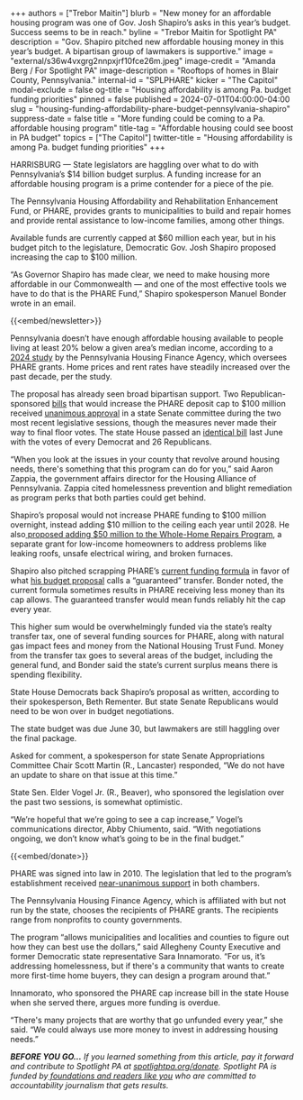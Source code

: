+++
authors = ["Trebor Maitin"]
blurb = "New money for an affordable housing program was one of Gov. Josh Shapiro’s asks in this year’s budget. Success seems to be in reach."
byline = "Trebor Maitin for Spotlight PA"
description = "Gov. Shapiro pitched new affordable housing money in this year’s budget. A bipartisan group of lawmakers is supportive."
image = "external/s36w4vxgrg2nnpxjrf10fce26m.jpeg"
image-credit = "Amanda Berg / For Spotlight PA"
image-description = "Rooftops of homes in Blair County, Pennsylvania."
internal-id = "SPLPHARE"
kicker = "The Capitol"
modal-exclude = false
og-title = "Housing affordability is among Pa. budget funding priorities"
pinned = false
published = 2024-07-01T04:00:00-04:00
slug = "housing-funding-affordability-phare-budget-pennsylvania-shapiro"
suppress-date = false
title = "More funding could be coming to a Pa. affordable housing program"
title-tag = "Affordable housing could see boost in PA budget"
topics = ["The Capitol"]
twitter-title = "Housing affordability is among Pa. budget funding priorities"
+++

HARRISBURG — State legislators are haggling over what to do with Pennsylvania’s $14 billion budget surplus. A funding increase for an affordable housing program is a prime contender for a piece of the pie.

The Pennsylvania Housing Affordability and Rehabilitation Enhancement Fund, or PHARE, provides grants to municipalities to build and repair homes and provide rental assistance to low-income families, among other things.

Available funds are currently capped at $60 million each year, but in his budget pitch to the legislature, Democratic Gov. Josh Shapiro proposed increasing the cap to $100 million.

“As Governor Shapiro has made clear, we need to make housing more affordable in our Commonwealth — and one of the most effective tools we have to do that is the PHARE Fund,” Shapiro spokesperson Manuel Bonder wrote in an email.

{{<embed/newsletter>}}

Pennsylvania doesn’t have enough affordable housing available to people living at least 20% below a given area’s median income, according to a <a href="https://web.archive.org/20240627115708/https://www.phfa.org/forms/housing_study/2023/PHFA2023Report_Final.pdf">2024 study</a> by the Pennsylvania Housing Finance Agency, which oversees PHARE grants. Home prices and rent rates have steadily increased over the past decade, per the study.

The proposal has already seen broad bipartisan support. Two Republican-sponsored <a href="https://web.archive.org/20230804123736/https://www.legis.state.pa.us/cfdocs/billInfo/billInfo.cfm?sYear=2023&amp;sInd=0&amp;body=S&amp;type=B&amp;bn=0532">bills</a> that would increase the PHARE deposit cap to $100 million received <a href="https://web.archive.org/20240701101132/https://www.legis.state.pa.us/cfdocs/legis/RCC/PUBLIC/listVoteSummary.cfm?sYear=2023&amp;sInd=0&amp;chamber=S&amp;cteeCde=35&amp;theDate=06/06/2023&amp;RollCallId=228">unanimous approval</a> in a state Senate committee during the two most recent legislative sessions, though the measures never made their way to final floor votes. The state House passed an <a href="https://web.archive.org/20240617201902/https://www.legis.state.pa.us/cfdocs/billInfo/billinfo.cfm?syear=2023&amp;sind=0&amp;body=H&amp;type=B&amp;bn=1316">identical bill</a> last June with the votes of every Democrat and 26 Republicans.

“When you look at the issues in your county that revolve around housing needs, there&#39;s something that this program can do for you,” said Aaron Zappia, the government affairs director for the Housing Alliance of Pennsylvania. Zappia cited homelessness prevention and blight remediation as program perks that both parties could get behind.

Shapiro’s proposal would not increase PHARE funding to $100 million overnight, instead adding $10 million to the ceiling each year until 2028. He also<a href="https://www.spotlightpa.org/news/2023/12/pennsylvania-whole-home-repairs-program-shortage-budget-impasse-legislature/"> proposed adding $50 million to the Whole-Home Repairs Program</a>, a separate grant for low-income homeowners to address problems like leaking roofs, unsafe electrical wiring, and broken furnaces.

Shapiro also pitched scrapping PHARE’s <a href="https://web.archive.org/20140320133933/https://www.phfa.org/legislation/act105.aspx#:~:text=Under%20Act%2058%20(PHARE%2FRTT,total%20amount%20of%20RTT%20estimated">current funding formula</a> in favor of what <a href="https://web.archive.org/20240307232555/https://www.budget.pa.gov/Publications%20and%20Reports/CommonwealthBudget/Documents/2024-25%20Budget%20Documents/Budget%20Book%202024-25%20-%20Web%20Version.3.pdf">his budget proposal</a> calls a “guaranteed” transfer. Bonder noted, the current formula sometimes results in PHARE receiving less money than its cap allows. The guaranteed transfer would mean funds reliably hit the cap every year.

This higher sum would be overwhelmingly funded via the state’s realty transfer tax, one of several funding sources for PHARE, along with natural gas impact fees and money from the National Housing Trust Fund. Money from the transfer tax goes to several areas of the budget, including the general fund, and Bonder said the state’s current surplus means there is spending flexibility.

State House Democrats back Shapiro’s proposal as written, according to their spokesperson, Beth Rementer. But state Senate Republicans would need to be won over in budget negotiations.

The state budget was due June 30, but lawmakers are still haggling over the final package.

Asked for comment, a spokesperson for state Senate Appropriations Committee Chair Scott Martin (R., Lancaster) responded, “We do not have an update to share on that issue at this time.”

State Sen. Elder Vogel Jr. (R., Beaver), who sponsored the legislation over the past two sessions, is somewhat optimistic.

“We’re hopeful that we’re going to see a cap increase,” Vogel’s communications director, Abby Chiumento, said. “With negotiations ongoing, we don’t know what’s going to be in the final budget.”

{{<embed/donate>}}

PHARE was signed into law in 2010. The legislation that led to the program’s establishment received <a href="https://web.archive.org/20130420172141/https://www.legis.state.pa.us/cfdocs/billInfo/bill_votes.cfm?syear=2009&amp;sind=0&amp;body=H&amp;type=B&amp;bn=60">near-unanimous support</a> in both chambers.

The Pennsylvania Housing Finance Agency, which is affiliated with but not run by the state, chooses the recipients of PHARE grants. The recipients range from nonprofits to county governments.

The program “allows municipalities and localities and counties to figure out how they can best use the dollars,” said Allegheny County Executive and former Democratic state representative Sara Innamorato. “For us, it’s addressing homelessness, but if there&#39;s a community that wants to create more first-time home buyers, they can design a program around that.”

Innamorato, who sponsored the PHARE cap increase bill in the state House when she served there, argues more funding is overdue.

“There&#39;s many projects that are worthy that go unfunded every year,” she said. “We could always use more money to invest in addressing housing needs.”

<strong><em>BEFORE YOU GO…</em></strong><em> If you learned something from this article, pay it forward and contribute to Spotlight PA at </em><a href="https://www.spotlightpa.org/donate"><em>spotlightpa.org/donate</em></a><em>. Spotlight PA is funded by</em><a href="https://www.spotlightpa.org/support"><em> foundations and readers like you</em></a><em> who are committed to accountability journalism that gets results.</em>
